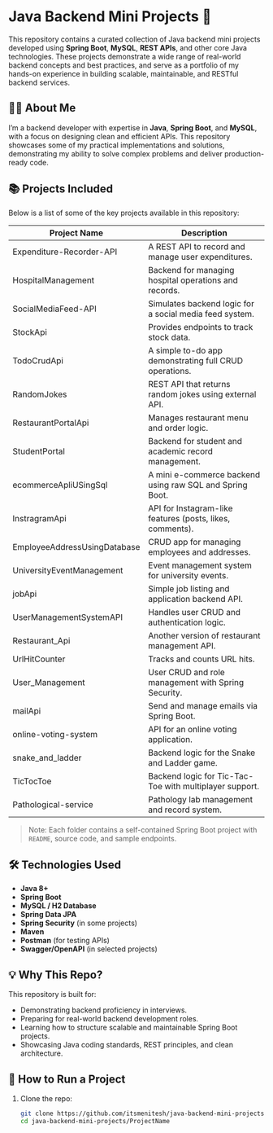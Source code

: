 # Java Backend Mini Projects 🚀

This repository contains a curated collection of Java backend mini projects developed using **Spring Boot**, **MySQL**, **REST APIs**, and other core Java technologies. These projects demonstrate a wide range of real-world backend concepts and best practices, and serve as a portfolio of my hands-on experience in building scalable, maintainable, and RESTful backend services.

## 👨‍💻 About Me

I’m a backend developer with expertise in **Java**, **Spring Boot**, and **MySQL**, with a focus on designing clean and efficient APIs. This repository showcases some of my practical implementations and solutions, demonstrating my ability to solve complex problems and deliver production-ready code.

## 📚 Projects Included

Below is a list of some of the key projects available in this repository:

| Project Name                        | Description                                                  |
|-------------------------------------|--------------------------------------------------------------|
| Expenditure-Recorder-API           | A REST API to record and manage user expenditures.           |
| HospitalManagement                  | Backend for managing hospital operations and records.        |
| SocialMediaFeed-API                 | Simulates backend logic for a social media feed system.      |
| StockApi                            | Provides endpoints to track stock data.                      |
| TodoCrudApi                         | A simple to-do app demonstrating full CRUD operations.       |
| RandomJokes                         | REST API that returns random jokes using external API.       |
| RestaurantPortalApi                 | Manages restaurant menu and order logic.                     |
| StudentPortal                       | Backend for student and academic record management.          |
| ecommerceApliUSingSql               | A mini e-commerce backend using raw SQL and Spring Boot.     |
| InstragramApi                       | API for Instagram-like features (posts, likes, comments).    |
| EmployeeAddressUsingDatabase        | CRUD app for managing employees and addresses.               |
| UniversityEventManagement           | Event management system for university events.               |
| jobApi                              | Simple job listing and application backend API.              |
| UserManagementSystemAPI             | Handles user CRUD and authentication logic.                  |
| Restaurant_Api                      | Another version of restaurant management API.                |
| UrlHitCounter                       | Tracks and counts URL hits.                                  |
| User_Management                     | User CRUD and role management with Spring Security.          |
| mailApi                             | Send and manage emails via Spring Boot.                      |
| online-voting-system                | API for an online voting application.                        |
| snake_and_ladder                    | Backend logic for the Snake and Ladder game.                 |
| TicTocToe                           | Backend logic for Tic-Tac-Toe with multiplayer support.      |
| Pathological-service                | Pathology lab management and record system.                  |

> Note: Each folder contains a self-contained Spring Boot project with `README`, source code, and sample endpoints.

## 🛠️ Technologies Used

- **Java 8+**
- **Spring Boot**
- **MySQL / H2 Database**
- **Spring Data JPA**
- **Spring Security** (in some projects)
- **Maven**
- **Postman** (for testing APIs)
- **Swagger/OpenAPI** (in selected projects)

## 💡 Why This Repo?

This repository is built for:

- Demonstrating backend proficiency in interviews.
- Preparing for real-world backend development roles.
- Learning how to structure scalable and maintainable Spring Boot projects.
- Showcasing Java coding standards, REST principles, and clean architecture.

## 🧪 How to Run a Project

1. Clone the repo:
   ```bash
   git clone https://github.com/itsmenitesh/java-backend-mini-projects.git
   cd java-backend-mini-projects/ProjectName

